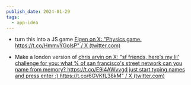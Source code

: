 ```yaml
---
publish_date: 2024-01-29
tags:
  - app-idea
---
```

- turn this into a JS game [Figen on X: "Physics game. https://t.co/HmmvYGolsP" / X (twitter.com)](https://twitter.com/TheFigen_/status/1751588433871650916)

- Make a london version of [chris arvin on X: "sf friends, here's my lil' challenge for you: what % of san francisco's street network can you name from memory? https://t.co/E9i4AWvvgd just start typing names and press enter :) https://t.co/6GVKfL38kM" / X (twitter.com)](https://twitter.com/chrisarvinsf/status/1701621846813392969)